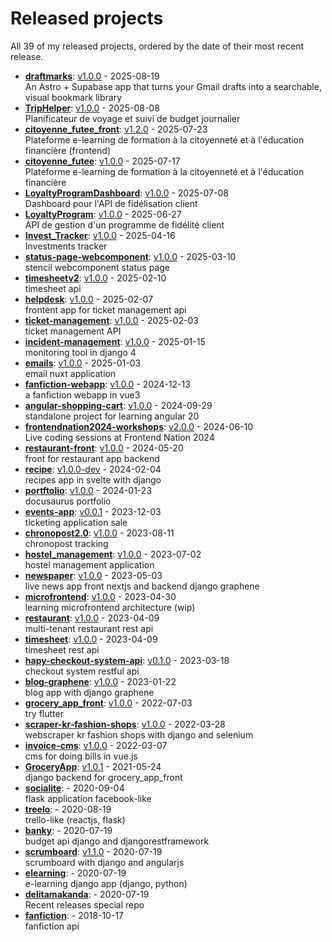 # Released projects

All <!-- release_count starts -->39<!-- release_count ends --> of my released projects, ordered by the date of their most recent release.

<!-- recent_releases starts -->
* **[draftmarks](https://github.com/delitamakanda/draftmarks)**: [v1.0.0](https://github.com/delitamakanda/draftmarks/releases/tag/v1.0.0) - 2025-08-19
<br>An Astro + Supabase app that turns your Gmail drafts into a searchable, visual bookmark library
* **[TripHelper](https://github.com/delitamakanda/TripHelper)**: [v1.0.0](https://github.com/delitamakanda/TripHelper/releases/tag/v1.0.0) - 2025-08-08
<br>Planificateur de voyage et suivi de budget journalier
* **[citoyenne_futee_front](https://github.com/delitamakanda/citoyenne_futee_front)**: [v1.2.0](https://github.com/delitamakanda/citoyenne_futee_front/releases/tag/v1.2.0) - 2025-07-23
<br>Plateforme e-learning de formation à la citoyenneté et à l'éducation financière (frontend)
* **[citoyenne_futee](https://github.com/delitamakanda/citoyenne_futee)**: [v1.0.0](https://github.com/delitamakanda/citoyenne_futee/releases/tag/v1.0.0) - 2025-07-17
<br>Plateforme e-learning de formation à la citoyenneté et à l'éducation financière
* **[LoyaltyProgramDashboard](https://github.com/delitamakanda/LoyaltyProgramDashboard)**: [v1.0.0](https://github.com/delitamakanda/LoyaltyProgramDashboard/releases/tag/v1.0.0) - 2025-07-08
<br>Dashboard pour l'API de fidélisation client
* **[LoyaltyProgram](https://github.com/delitamakanda/LoyaltyProgram)**: [v1.0.0](https://github.com/delitamakanda/LoyaltyProgram/releases/tag/v.1.0.0) - 2025-06-27
<br>API de gestion d'un programme de fidélité client
* **[Invest_Tracker](https://github.com/delitamakanda/Invest_Tracker)**: [v1.0.0](https://github.com/delitamakanda/Invest_Tracker/releases/tag/v1.0.0) - 2025-04-16
<br>Investments tracker
* **[status-page-webcomponent](https://github.com/delitamakanda/status-page-webcomponent)**: [v1.0.0](https://github.com/delitamakanda/status-page-webcomponent/releases/tag/v1.0.0) - 2025-03-10
<br>stencil webcomponent status page
* **[timesheetv2](https://github.com/delitamakanda/timesheetv2)**: [v1.0.0](https://github.com/delitamakanda/timesheetv2/releases/tag/v1.0.0) - 2025-02-10
<br>timesheet api 
* **[helpdesk](https://github.com/delitamakanda/helpdesk)**: [v1.0.0](https://github.com/delitamakanda/helpdesk/releases/tag/v1.0.0) - 2025-02-07
<br>frontent app for ticket management api
* **[ticket-management](https://github.com/delitamakanda/ticket-management)**: [v1.0.0](https://github.com/delitamakanda/ticket-management/releases/tag/v1.0.0) - 2025-02-03
<br>ticket management API
* **[incident-management](https://github.com/delitamakanda/incident-management)**: [v1.0.0](https://github.com/delitamakanda/incident-management/releases/tag/v1.0.0) - 2025-01-15
<br>monitoring tool in django 4
* **[emails](https://github.com/delitamakanda/emails)**: [v1.0.0](https://github.com/delitamakanda/emails/releases/tag/v1.0.0) - 2025-01-03
<br>email nuxt application 
* **[fanfiction-webapp](https://github.com/delitamakanda/fanfiction-webapp)**: [v1.0.0](https://github.com/delitamakanda/fanfiction-webapp/releases/tag/v1.0.0) - 2024-12-13
<br>a fanfiction webapp in vue3
* **[angular-shopping-cart](https://github.com/delitamakanda/angular-shopping-cart)**: [v1.0.0](https://github.com/delitamakanda/angular-shopping-cart/releases/tag/v1.0.0) - 2024-09-29
<br>standalone project for learning angular 20
* **[frontendnation2024-workshops](https://github.com/delitamakanda/frontendnation2024-workshops)**: [v2.0.0](https://github.com/delitamakanda/frontendnation2024-workshops/releases/tag/v2.0.0) - 2024-06-10
<br>Live coding sessions at Frontend Nation 2024
* **[restaurant-front](https://github.com/delitamakanda/restaurant-front)**: [v1.0.0](https://github.com/delitamakanda/restaurant-front/releases/tag/v1.0.0) - 2024-05-20
<br>front for restaurant app backend
* **[recipe](https://github.com/delitamakanda/recipe)**: [v1.0.0-dev](https://github.com/delitamakanda/recipe/releases/tag/v1.0.0-dev) - 2024-02-04
<br>recipes app in svelte with django
* **[portftolio](https://github.com/delitamakanda/portftolio)**: [v1.0.0](https://github.com/delitamakanda/portftolio/releases/tag/v1.0.0) - 2024-01-23
<br>docusaurus portfolio
* **[events-app](https://github.com/delitamakanda/events-app)**: [v0.0.1](https://github.com/delitamakanda/events-app/releases/tag/v0.0.1) - 2023-12-03
<br>ticketing application sale
* **[chronopost2.0](https://github.com/delitamakanda/chronopost2.0)**: [v1.0.0](https://github.com/delitamakanda/chronopost2.0/releases/tag/v1.0.0) - 2023-08-11
<br>chronopost tracking
* **[hostel_management](https://github.com/delitamakanda/hostel_management)**: [v1.0.0](https://github.com/delitamakanda/hostel_management/releases/tag/v1.0.0) - 2023-07-02
<br>hostel management application
* **[newspaper](https://github.com/delitamakanda/newspaper)**: [v1.0.0](https://github.com/delitamakanda/newspaper/releases/tag/v1.0.0) - 2023-05-03
<br>live news app front nextjs and backend django graphene
* **[microfrontend](https://github.com/delitamakanda/microfrontend)**: [v1.0.0](https://github.com/delitamakanda/microfrontend/releases/tag/v1.0.0) - 2023-04-30
<br>learning microfrontend architecture (wip)
* **[restaurant](https://github.com/delitamakanda/restaurant)**: [v1.0.0](https://github.com/delitamakanda/restaurant/releases/tag/v1.0.0) - 2023-04-09
<br>multi-tenant restaurant rest api
* **[timesheet](https://github.com/delitamakanda/timesheet)**: [v1.0.0](https://github.com/delitamakanda/timesheet/releases/tag/v1.0.0) - 2023-04-09
<br>timesheet rest api
* **[hapy-checkout-system-api](https://github.com/delitamakanda/hapy-checkout-system-api)**: [v0.1.0](https://github.com/delitamakanda/hapy-checkout-system-api/releases/tag/v0.1.0) - 2023-03-18
<br>checkout system restful api
* **[blog-graphene](https://github.com/delitamakanda/blog-graphene)**: [v1.0.0](https://github.com/delitamakanda/blog-graphene/releases/tag/v1.0.0) - 2023-01-22
<br>blog app with django graphene
* **[grocery_app_front](https://github.com/delitamakanda/grocery_app_front)**: [v1.0.0](https://github.com/delitamakanda/grocery_app_front/releases/tag/v1.0.0) - 2022-07-03
<br>try flutter
* **[scraper-kr-fashion-shops](https://github.com/delitamakanda/scraper-kr-fashion-shops)**: [v1.0.0](https://github.com/delitamakanda/scraper-kr-fashion-shops/releases/tag/v1.0.0) - 2022-03-28
<br>webscraper kr fashion shops with django and selenium
* **[invoice-cms](https://github.com/delitamakanda/invoice-cms)**: [v1.0.0](https://github.com/delitamakanda/invoice-cms/releases/tag/v1.0.0) - 2022-03-07
<br>cms for doing bills in vue.js
* **[GroceryApp](https://github.com/delitamakanda/GroceryApp)**: [v1.0.1](https://github.com/delitamakanda/GroceryApp/releases/tag/v1.0.1) - 2021-05-24
<br>django backend for grocery_app_front 
* **[socialite](https://github.com/delitamakanda/socialite)**: [](https://github.com/delitamakanda/socialite/releases/tag/v2.0) - 2020-09-04
<br>flask application facebook-like
* **[treelo](https://github.com/delitamakanda/treelo)**: [](https://github.com/delitamakanda/treelo/releases/tag/v0.2) - 2020-08-19
<br>trello-like (reactjs, flask)
* **[banky](https://github.com/delitamakanda/banky)**: [](https://github.com/delitamakanda/banky/releases/tag/v1.0) - 2020-07-19
<br>budget api django and djangorestframework
* **[scrumboard](https://github.com/delitamakanda/scrumboard)**: [v1.1.0](https://github.com/delitamakanda/scrumboard/releases/tag/v1.1.0) - 2020-07-19
<br>scrumboard with django and angularjs
* **[elearning](https://github.com/delitamakanda/elearning)**: [](https://github.com/delitamakanda/elearning/releases/tag/v1.0) - 2020-07-19
<br>e-learning django app (django, python)
* **[delitamakanda](https://github.com/delitamakanda/delitamakanda)**: [](https://github.com/delitamakanda/delitamakanda/releases/tag/v1.0) - 2020-07-19
<br>Recent releases special repo
* **[fanfiction](https://github.com/delitamakanda/fanfiction)**: [](https://github.com/delitamakanda/fanfiction/releases/tag/v1.1) - 2018-10-17
<br> fanfiction api 
<!-- recent_releases ends -->

